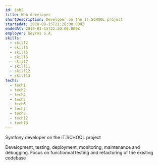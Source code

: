```yaml
---
id: job2
title: Web developer
shortDescription: Developer on the iT.SCHOOL project     
startedAt: 2018-08-15T21:20:00.000Z
endedAt: 2019-01-15T22:20:00.000Z
employer: Keyros S.A.
skills:
  - skill2
  - skill3
  - skill5
  - skill6
  - skill7
  - skill11
  - skill12
  - skill13
techs:
  - tech1
  - tech2
  - tech4
  - tech5
  - tech6
  - tech7
  - tech8
  - tech12
  - tech13
---
```

Symfony developer on the iT.SCHOOL project

Development, testing, deployment, monitoring, maintenance and debugging.
Focus on functionnal testing and refactoring of the existing codebase